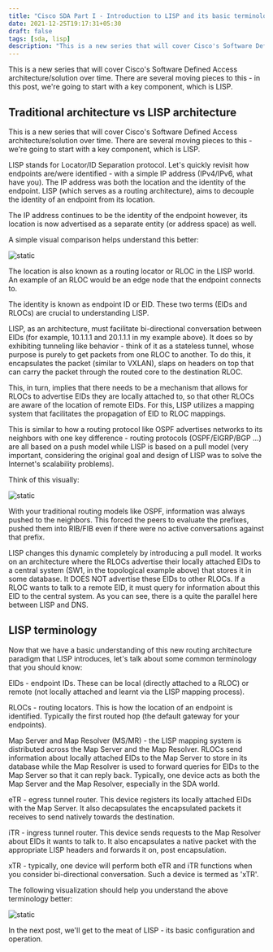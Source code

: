 ```yaml
---
title: "Cisco SDA Part I - Introduction to LISP and its basic terminology "
date: 2021-12-25T19:17:31+05:30
draft: false
tags: [sda, lisp]
description: "This is a new series that will cover Cisco's Software Defined Access architecture/solution over time. There are several moving pieces to this - in this post, we're going to start with a key component, which is LISP."
---
```

This is a new series that will cover Cisco's Software Defined Access architecture/solution over time. There are several moving pieces to this - in this post, we're going to start with a key component, which is LISP.
<!--more-->

## Traditional architecture vs LISP architecture

This is a new series that will cover Cisco's Software Defined Access architecture/solution over time. There are several moving pieces to this - we're going to start with a key component, which is LISP. 


LISP stands for Locator/ID Separation protocol. Let's quickly revisit how endpoints are/were identified - with a simple IP address (IPv4/IPv6, what have you). The IP address was both the location and the identity of the endpoint. LISP (which serves as a routing architecture), aims to decouple the identity of an endpoint from its location. 


The IP address continues to be the identity of the endpoint however, its location is now advertised as a separate entity (or address space) as well. 


A simple visual comparison helps understand this better:

![static](/images/cisco/sda_1/lisp1.jpg)


The location is also known as a routing locator or RLOC in the LISP world. An example of an RLOC would be an edge node that the endpoint connects to. 


The identity is known as endpoint ID or EID. These two terms (EIDs and RLOCs) are crucial to understanding LISP. 


LISP, as an architecture, must facilitate bi-directional conversation between EIDs (for example, 10.1.1.1 and 20.1.1.1 in my example above). It does so by exhibiting tunneling like behavior - think of it as a stateless tunnel, whose purpose is purely to get packets from one RLOC to another. To do this, it encapsulates the packet (similar to VXLAN), slaps on headers on top that can carry the packet through the routed core to the destination RLOC.


This, in turn, implies that there needs to be a mechanism that allows for RLOCs to advertise EIDs they are locally attached to, so that other RLOCs are aware of the location of remote EIDs. For this, LISP utilizes a mapping system that facilitates the propagation of EID to RLOC mappings. 


This is similar to how a routing protocol like OSPF advertises networks to its neighbors with one key difference - routing protocols (OSPF/EIGRP/BGP ...) are all based on a push model while LISP is based on a pull model (very important, considering the original goal and design of LISP was to solve the Internet's scalability problems). 


Think of this visually:


![static](/images/cisco/sda_1/lisp2.jpg)


With your traditional routing models like OSPF, information was always pushed to the neighbors. This forced the peers to evaluate the prefixes, pushed them into RIB/FIB even if there were no active conversations against that prefix. 


LISP changes this dynamic completely by introducing a pull model. It works on an architecture where the RLOCs advertise their locally attached EIDs to a central system (SW1, in the topological example above) that stores it in some database. It DOES NOT advertise these EIDs to other RLOCs. If a RLOC wants to talk to a remote EID, it must query for information about this EID to the central system. As you can see, there is a quite the parallel here between LISP and DNS. 

## LISP terminology


Now that we have a basic understanding of this new routing architecture paradigm that LISP introduces, let's talk about some common terminology that you should know:


EIDs - endpoint IDs. These can be local (directly attached to a RLOC) or remote (not locally attached and learnt via the LISP mapping process). 


RLOCs - routing locators. This is how the location of an endpoint is identified. Typically the first routed hop (the default gateway for your endpoints). 


Map Server and Map Resolver (MS/MR) - the LISP mapping system is distributed across the Map Server and the Map Resolver. RLOCs send information about locally attached EIDs to the Map Server to store in its database while the Map Resolver is used to forward queries for EIDs to the Map Server so that it can reply back. Typically, one device acts as both the Map Server and the Map Resolver, especially in the SDA world. 


eTR - egress tunnel router. This device registers its locally attached EIDs with the Map Server. It also decapsulates the encapsulated packets it receives to send natively towards the destination. 


iTR - ingress tunnel router. This device sends requests to the Map Resolver about EIDs it wants to talk to. It also encapsulates a native packet with the appropriate LISP headers and forwards it on, post encapsulation.


xTR - typically, one device will perform both eTR and iTR functions when you consider bi-directional conversation. Such a device is termed as 'xTR'. 


The following visualization should help you understand the above terminology better:

![static](/images/cisco/sda_1/lisp3.jpg)


In the next post, we'll get to the meat of LISP - its basic configuration and operation.
